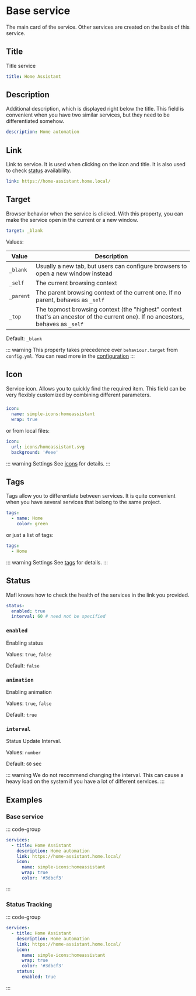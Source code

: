 # Base service

<preview-image name="services/base" />

The main card of the service.
Other services are created on the basis of this service.

## Title

Title service

```yaml
title: Home Assistant
```

## Description

Additional description, which is displayed right below the title.
This field is convenient when you have two similar services, but they need to be differentiated somehow.

```yaml
description: Home automation
```

## Link

Link to service. It is used when clicking on the icon and title.
It is also used to check [status](#status) availability.

```yaml
link: https://home-assistant.home.local/
```

## Target <in-version value="0.7.6" />

Browser behavior when the service is clicked.
With this property, you can make the service open in the current or a new window.

```yaml
target: _blank
```

Values:

| Value     | Description                                                                                                                     |
|-----------|---------------------------------------------------------------------------------------------------------------------------------|
| `_blank`  | Usually a new tab, but users can configure browsers to open a new window instead                                                |
| `_self`   | The current browsing context                                                                                                    |
| `_parent` | The parent browsing context of the current one. If no parent, behaves as `_self`                                                |
| `_top`    | The topmost browsing context (the "highest" context that's an ancestor of the current one). If no ancestors, behaves as `_self` |

Default: `_blank`

::: warning
This property takes precedence over `behaviour.target` from `config.yml`. You can read more in the [configuration](../reference/configuration.md#target)
:::

## Icon

Service icon. Allows you to quickly find the required item.
This field can be very flexibly customized by combining different parameters.

###
```yaml
icon:
  name: simple-icons:homeassistant
  wrap: true
```

or from local files:

```yaml
icon:
  url: icons/homeassistant.svg
  background: '#eee'
```

::: warning Settings
See [icons](../reference/icons.md) for details.
:::

## Tags <in-version value="0.10.0" />

Tags allow you to differentiate between services. It is quite convenient when you have several services that belong to the same project.

```yaml
tags:
  - name: Home
    color: green
```

or just a list of tags:

```yaml
tags:
  - Home
```

::: warning Settings
See [tags](../reference/tags.md) for details.
:::

## Status

Mafl knows how to check the health of the services in the link you provided.

```yaml
status:
  enabled: true
  interval: 60 # need not be specified
```

### `enabled`

Enabling status

Values: `true`, `false`

Default: `false`

### `animation`

Enabling animation

Values: `true`, `false`

Default: `true`

### `interval`

Status Update Interval.

Values: `number`

Default: `60` sec

::: warning
We do not recommend changing the interval. This can cause a heavy load on the system if you have a lot of different services.
:::

## Examples

### Base service

::: code-group
```yaml [config.yml]
services:
  - title: Home Assistant
    description: Home automation
    link: https://home-assistant.home.local/
    icon:
      name: simple-icons:homeassistant
      wrap: true
      color: '#3dbcf3'
```
:::

### Status Tracking

::: code-group
```yaml [config.yml]
services:
  - title: Home Assistant
    description: Home automation
    link: https://home-assistant.home.local/
    icon:
      name: simple-icons:homeassistant
      wrap: true
      color: '#3dbcf3'
    status:
      enabled: true
```
:::
